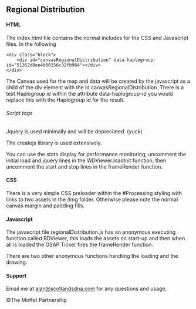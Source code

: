 ## Regional Distribution

#### HTML
The index.html file contains the normal includes for the CSS and Javascript files. In the following

```
<div class="block">
    <div id="canvasRegionalDistribution" data-haplogroup-id="51362d8ee4b00156c32fb964"></div>
</div>
```

The Canvas used for the map and data will be created by the javascript as a child of the div element with the id canvasRegionalDistribution.
There is a test Haplogroup id within the attribute data-haplogroup-id you would replace this with the Haplogroup id for the result.

###### Script tags

Jquery is used minimally and will be depreciated. (yuck)

The createjs library is used extensively.

You can use the stats display for performance monitoring, uncomment the initial load and jquery lines in the WDViewer.loadInit function, then uncomment the start and stop lines in the frameRender function.

#### CSS

There is a very simple CSS preloader within the #Processing styling with links to two assets in the /img folder. Otherwise please note the normal canvas margin and padding fills.

#### Javascript

The javascript file regionalDistribution.js has an anonymous executing function called RDViewer, this loads the assets on start-up and then when all is loaded the GSAP Ticker fires the frameRender function.

There are two other anonymous functions handling the loading and the drawing.

#### Support

Email me at alan@scotlandsdna.com for any questions and usage.

©The Moffat Partnership

